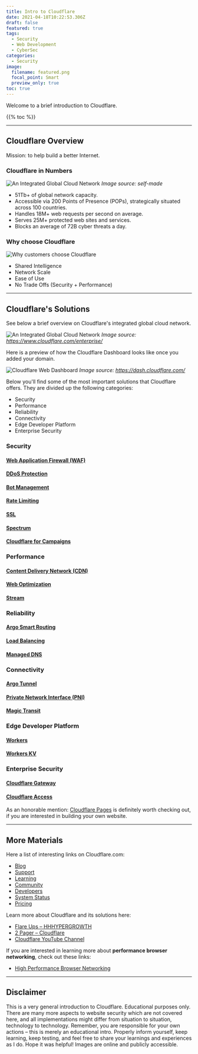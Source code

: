 ```yaml
---
title: Intro to Cloudflare
date: 2021-04-18T10:22:53.306Z
draft: false
featured: true
tags:
  - Security
  - Web Development
  - CyberSec
categories:
  - Security
image:
  filename: featured.png
  focal_point: Smart
  preview_only: true
toc: true
---
```


Welcome to a brief introduction to Cloudflare.

{{% toc %}}

* * *

## Cloudflare Overview

Mission: to help build a better Internet.

### Cloudflare in Numbers

![An Integrated Global Cloud Network](/assets/images/Cloudflare/cloudflare-at-a-glance-v1.webp)
_<caption>Image source: self-made</caption>_

-   51Tb+ of global network capacity.
-   Accessible via 200 Points of Presence (POPs), strategically situated across 100 countries.
-   Handles 18M+ web requests per second on average.
-   Serves 25M+ protected web sites and services.
-   Blocks an average of 72B cyber threats a day.

### Why choose Cloudflare

![Why customers choose Cloudflare](/assets/images/Cloudflare/why-cloudflare.webp)

-   Shared Intelligence
-   Network Scale
-   Ease of Use
-   No Trade Offs (Security + Performance)

* * * * *

## Cloudflare's Solutions

See below a brief overview on Cloudflare's integrated global cloud network.

![An Integrated Global Cloud Network](/assets/images/Cloudflare/cloudflare-global-cloud-network.webp)
_<caption>Image source: https://www.cloudflare.com/enterprise/</caption>_

Here is a preview of how the Cloudflare Dashboard looks like once you added your domain.

![Cloudflare Web Dashboard](/assets/images/Cloudflare/cloudflare-dashboard.webp)
_<caption>Image source: https://dash.cloudflare.com/</caption>_

Below you'll find some of the most important solutions that Cloudflare offers.
They are divided up the following categories:

* Security
* Performance
* Reliability
* Connectivity
* Edge Developer Platform
* Enterprise Security

### <b>Security</b>

#### [Web Application Firewall (WAF)](https://www.cloudflare.com/waf/)

#### [DDoS Protection](https://www.cloudflare.com/ddos/)

#### [Bot Management](https://www.cloudflare.com/products/bot-management/)

#### [Rate Limiting](https://www.cloudflare.com/rate-limiting/)

#### [SSL](https://www.cloudflare.com/ssl/)

#### [Spectrum](https://www.cloudflare.com/products/cloudflare-spectrum/)

#### [Cloudflare for Campaigns](https://www.cloudflare.com/campaigns/)


### <b>Performance</b>

#### [Content Delivery Network (CDN)](https://www.cloudflare.com/cdn/)

#### [Web Optimization](https://www.cloudflare.com/website-optimization/)

#### [Stream](https://www.cloudflare.com/products/cloudflare-stream/)


### <b>Reliability</b>

#### [Argo Smart Routing](https://www.cloudflare.com/products/argo-smart-routing/)

#### [Load Balancing](https://www.cloudflare.com/load-balancing/)

#### [Managed DNS](https://www.cloudflare.com/dns/)


### <b>Connectivity</b>

#### [Argo Tunnel](https://www.cloudflare.com/products/argo-tunnel/)

#### [Private Network Interface (PNI)](https://www.cloudflare.com/partners/peering-portal/)

#### [Magic Transit](https://www.cloudflare.com/magic-transit/)


### <b>Edge Developer Platform</b>

#### [Workers](https://workers.cloudflare.com/)

#### [Workers KV](https://www.cloudflare.com/products/workers-kv/)


### <b>Enterprise Security</b>

#### [Cloudflare Gateway](https://www.cloudflare.com/teams/gateway/)
#### [Cloudflare Access](https://www.cloudflare.com/teams/access/)


As an honorable mention: [Cloudflare Pages](https://pages.cloudflare.com/) is definitely worth checking out, if you are interested in building your own website.


* * * * *

## More Materials

Here a list of interesting links on Cloudflare.com:

-   [Blog](https://blog.cloudflare.com/)
-   [Support](https://support.cloudflare.com/)
-   [Learning](https://www.cloudflare.com/learning/)
-   [Community](https://community.cloudflare.com/)
-   [Developers](https://developers.cloudflare.com/)
-   [System Status](https://www.cloudflarestatus.com/)
-   [Pricing](https://www.cloudflare.com/plans/)

Learn more about Cloudflare and its solutions here:

-   [Flare Ups – HHHYPERGROWTH](https://hhhypergrowth.com/flare-ups/)
-   [2 Pager – Cloudflare](https://cloudflare.showpad.com/share/6mnHykeSSFAUupFxQxcC3)
-   [Cloudflare YouTube Channel](https://www.youtube.com/c/cloudflare/about)

If you are interested in learning more about **performance browser networking**, check out these links:

-   [High Performance Browser Networking](https://hpbn.co/)

* * * * *

## Disclaimer

This is a very general introduction to Cloudflare. Educational purposes only. There are many more aspects to website security which are not covered here, and all implementations might differ from situation to situation, technology to technology. Remember, you are responsible for your own actions – this is merely an educational intro. Properly inform yourself, keep learning, keep testing, and feel free to share your learnings and experiences as I do. Hope it was helpful! Images are online and publicly accessible.
